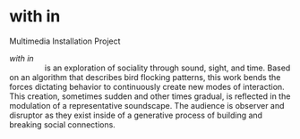# with in
Multimedia Installation Project

<i>with in</i> <br> 
&nbsp;&nbsp;&nbsp;&nbsp;&nbsp;&nbsp;&nbsp;&nbsp;&nbsp;&nbsp;&nbsp;&nbsp;&nbsp;&nbsp;&nbsp;&nbsp;is an exploration of sociality through sound, sight, and time. Based on an algorithm that describes
bird flocking patterns, this work bends the forces dictating behavior to continuously create new modes of interaction. This creation, sometimes sudden and other times gradual, is reflected in the modulation of a representative soundscape. The audience is observer and disruptor as they exist inside of a generative process of building and breaking social connections.
